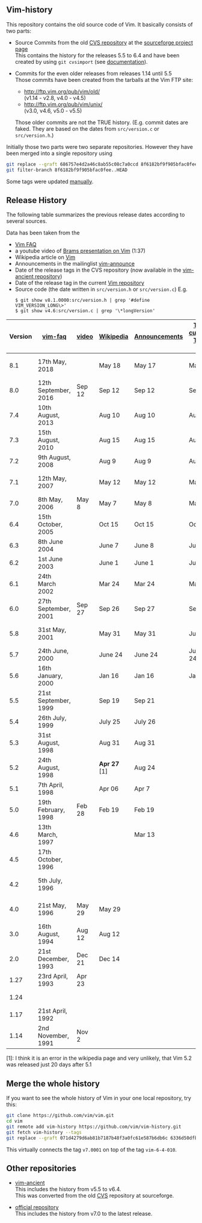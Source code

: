 Vim-history
-----------

This repository contains the old source code of Vim. It basically consists of two parts:

* Source Commits from the old [CVS repository][1] at the [sourceforge project page][2]  
  This contains the history for the releases 5.5 to 6.4 and have been created by using `git cvsimport` (see [documentation][3]).

* Commits for the even older releases from releases 1.14 until 5.5  
  Those commits have been created from the tarballs at the Vim FTP site:

  * <http://ftp.vim.org/pub/vim/old/>  
    (v1.14 - v2.8, v4.0 - v4.5)
  * <http://ftp.vim.org/pub/vim/unix/>  
    (v3.0, v4.6, v5.0 - v5.5)

  Those older commits are not the TRUE history.
  (E.g. commit dates are faked. They are based on the dates from `src/version.c` or `src/version.h`.)

Initially those two parts were two separate repositories. However they have been merged into a single repository using
```bash
git replace --graft 686757e4d2a46c8ab55c08c7a0ccd 8f6182bf9f905bfac0fee
git filter-branch 8f6182bf9f905bfac0fee..HEAD
```

Some tags were updated [manually][11].


Release History
---------------

The following table summarizes the previous release dates according to several sources.

Data has been taken from the

 * [Vim FAQ][4]
 * a youtube video of [Brams presentation on Vim][5] (1:37)
 * Wikipedia article on [Vim][6]
 * Announcements in the mailinglist [vim-announce][9]
 * Date of the release tags in the CVS repository (now available in the [vim-ancient repository][7])
 * Date of the release tag in the current [Vim repository][8]
 * Source code (the date written in `src/version.h` or `src/version.c`)  E.g.
   ```
   $ git show v8.1.0000:src/version.h | grep '#define VIM_VERSION_LONG\>'
   $ git show v4.6:src/version.c | grep '\*longVersion'
   ```

Version | [vim-faq][10] | [video][5] | [Wikipedia][6] | [Announcements][9] | [Tags current][8],<br/>[Tags old][7] | Source code
|----|----------------------|--------|------------------|---------|---------|-------------
8.1  | 17th May, 2018       |        | May 18           | May 17  | May 17  | 2018 May 17
8.0  | 12th September, 2016 | Sep 12 | Sep 12           | Sep 12  | Sep 12  | 2016 Sep 12
7.4  | 10th August, 2013    |        | Aug 10           | Aug 10  | Aug 10  | 2013 Aug 10
7.3  | 15th August, 2010    |        | Aug 15           | Aug 15  | Aug 15  | 2010 Aug 15
7.2  | 9th August, 2008     |        | Aug 9            | Aug 9   | Aug 9   | 2008 Aug 9
7.1  | 12th May, 2007       |        | May 12           | May 12  | May 12  | 2007 May 12
7.0  | 8th May, 2006        | May 8  | May 7            | May 8   | May 7   | 2006 May 7
6.4  | 15th October, 2005   |        | Oct 15           | Oct 15  | Oct 15  | 2005 Oct 15
6.3  | 8th June 2004        |        | June 7           | June 8  | June 8  | 2004 June 7
6.2  | 1st June 2003        |        | June 1           | June 1  | June 2  | 2003 Jun 1
6.1  | 24th March 2002      |        | Mar 24           | Mar 24  | Mar 25  | 2002 Mar 24
6.0  | 27th September, 2001 | Sep 27 | Sep 26           | Sep 27  | Sep 27  | 2001 Sep 26
5.8  | 31st May, 2001       |        | May 31           | May 31  | June 5  | 2001 May 31
5.7  | 24th June, 2000      |        | June 24          | June 24 | June 24 | 2000 Jun 24
5.6  | 16th January, 2000   |        | Jan 16           | Jan 16  | Jan 17  | 2000 Jan 16
5.5  | 21st September, 1999 |        | Sep 19           | Sep 21  |         | 1999 Sep 19
5.4  | 26th July, 1999      |        | July 25          | July 26 |         | 1999 Jul 25
5.3  | 31st August, 1998    |        | Aug 31           | Aug 31  |         | 1998 Aug 30
5.2  | 24th August, 1998    |        | **Apr 27** \[1\] | Aug 24  |         | 1998 Aug 23
5.1  | 7th April, 1998      |        | Apr 06           | Apr 7   |         | 1998 Apr 7
5.0  | 19th February, 1998  | Feb 28 | Feb 19           | Feb 19  |         | 1998 Feb 19
4.6  | 13th March, 1997     |        |                  | Mar 13  |         | 1997 Mar 13
4.5  | 17th October, 1996   |        |                  |         |         | 1996 Oct 12
4.2  | 5th July, 1996       |        |                  |         |         | 1996 June 17
4.0  | 21st May, 1996       | May 29 | May 29           |         |         | 1996 May 29
3.0  | 16th August, 1994    | Aug 12 | Aug 12           |         |         | 1994 Aug 12
2.0  | 21st December, 1993  | Dec 21 | Dec 14           |         |         | 1993 Dec 14
1.27 | 23rd April, 1993     | Apr 23 |                  |         |         | 1993 April 6
1.24 |                      |        |                  |         |         | 5 Jan 1993
1.17 | 21st April, 1992     |        |                  |         |         | 
1.14 | 2nd November, 1991   | Nov 2  |                  |         |         | 

\[1\]: I think it is an error in the wikipedia page and very unlikely, that Vim 5.2 was released just 20 days after 5.1


Merge the whole history
-----------------------

If you want to see the whole history of Vim in your one local repository, try this:

```bash
git clone https://github.com/vim/vim.git
cd vim
git remote add vim-history https://github.com/vim/vim-history.git
git fetch vim-history --tags
git replace --graft 071d4279d6ab81b7187b48f3a0fc61e587b6db6c 6336d50dfb7ddf71d44d55f57e9d5e3e35a2bf52
```

This virtually connects the tag `v7.0001` on top of the tag `vim-6-4-010`.


Other repositories
------------------

* [vim-ancient][7]  
  This includes the history from v5.5 to v6.4.  
  This was converted from the old [CVS][1] repository at sourceforge.

* [official repository][8]  
  This includes the history from v7.0 to the latest release.

[1]: https://sourceforge.net/p/vim/cvs/
[2]: https://sourceforge.net/p/vim/
[3]: https://sourceforge.net/p/forge/documentation/CVS/
[4]: https://github.com/chrisbra/vim_faq
[5]: https://www.youtube.com/watch?v=ayc_qpB-93o
[6]: https://en.wikipedia.org/wiki/Vim_(text_editor)#History
[7]: https://bitbucket.org/vim-mirror/vim-ancient
[8]: https://github.com/vim/vim
[9]: https://groups.yahoo.com/neo/groups/vimannounce/info
[10]: http://vimhelp.appspot.com/vim_faq.txt.html#faq-3.1
[11]: https://github.com/chrisbra/vim_faq/issues/8#issuecomment-419605586
